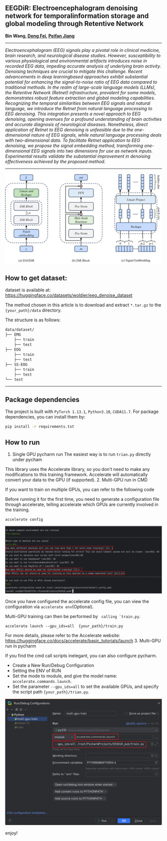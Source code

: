 ## EEGDiR: Electroencephalogram denoising network for temporalinformation storage and global modeling through Retentive Network

<b>
Bin Wang, 
<a href='https://dengfei-ailab.github.io'>Deng Fei</a>, 
<a href='https://github.com/jiangpeifan'>Peifan Jiang</a>
</b>

<hr>
<i>Electroencephalogram (EEG) signals play a pivotal role in clinical medicine, brain research, and
neurological disease studies. However, susceptibility to various physiological and environmental artifacts introduces noise in recorded EEG data, impeding accurate analysis of underlying brain activity.
Denoising techniques are crucial to mitigate this challenge. Recent advancements in deep learningbased approaches exhibit substantial potential for enhancing the signal-to-noise ratio of EEG data
compared to traditional methods. In the realm of large-scale language models (LLMs), the Retentive
Network (Retnet) infrastructure, prevalent for some models, demonstrates robust feature extraction
and global modeling capabilities. Recognizing the temporal similarities between EEG signals and
natural language, we introduce the Retnet from natural language processing to EEG denoising. This
integration presents a novel approach to EEG denoising, opening avenues for a profound understanding
of brain activities and accurate diagnosis of neurological diseases. Nonetheless, direct application
of Retnet to EEG denoising is unfeasible due to the one-dimensional nature of EEG signals, while
natural language processing deals with two-dimensional data. To facilitate Retnet application to EEG
denoising, we propose the signal embedding method, transforming one-dimensional EEG signals into
two dimensions for use as network inputs. Experimental results validate the substantial improvement
in denoising effectiveness achieved by the proposed method.</i>



---
![EEGDiR](image/fig2.jpg)
## How to get dataset:
dataset is available at: https://huggingface.co/datasets/woldier/eeg_denoise_dataset

The method chosen in this article is to download and extract `*.tar.gz` to the `{your_path}/data` directory.

The structure is as follows:
```text
data/dataset/
├── EMG
    ├── train
    ├── test
├── EOG
    ├── train
    ├── test
├── SS-EOG
    ├── train
    ├── test
└── test
```

---

## Package dependencies
The project is built with `PyTorch 1.13.1`, `Python3.10`, `CUDA11.7`. For package dependencies, you can install them by:
```bash
pip install -r requirements.txt
```

## How to run
1. Single GPU pycharm run
The easiest way is to run `trian.py` directly under pycham

This library uses the Accelerate library, so you don't need to make any modifications to this training framework. Accelerate will automatically convert your data to the GPU (if supported).
2. Multi-GPU run in CMD

If you want to train on multiple GPUs, you can refer to the following code

Before running it for the first time, you need to generate a configuration file through accelerate, telling accelerate which GPUs are currently involved in the training.
```shell
accelerate config
```
![accelerate_config](./image/accelerate_config.png)

Once you have configured the accelerate config file, you can view the configuration via `accelerate env`(Optional).

Multi-GPU training can then be performed by `` calling `train.py``.
```shell
accelerate launch --gpu_ids=all  {your_path}/train.py
```
For more details, please refer to the Accelerate website: 
https://huggingface.co/docs/accelerate/basic_tutorials/launch
3. Multi-GPU run in pycharm 

If you find the cmd call scripts inelegant, you can also configure pycharm.

- Create a New Run/Debug Configuration
- Setting the ENV of RUN
- Set the mode to module, and give the model name: `accelerate.commands.launch`.
- Set the parameter `--gpu_ids=all` to set the available GPUs, and specify the script path `{your_path}/trian.py`.

![pycharm_config](./image/pycharm_config.png)

enjoy!

